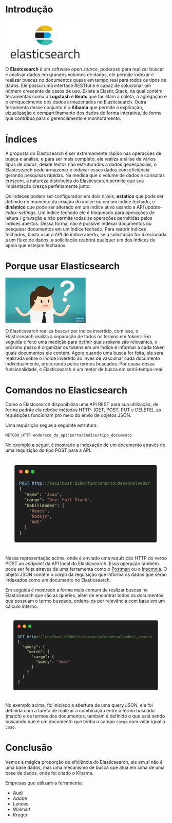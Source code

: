 # Introdução

<img src="img/elasticsearch.jpg" width="250">

O **Elastcsearch** é um software *open source*, poderoso para realizar buscar e analisar dados em grandes
volumes de dados, ele permite indexar e realizar buscas no documentos quase em tempo real para todos
os tipos de dados. Ele possui uma interface RESTful e é capaz de solucionar um número crescente de casos de uso. Existe a Elastic
Stack, na qual contém ferramentas como o **Logstash** e **Beats** que facilitam a coleta, a agregação e o
enriquecimento dos dados armazenados no Elasticsearch. Outra ferramenta desse conjunto é o **Kibama** que
permite a expliração, vizualização e compartilhamento dos dados de forma interativa, de forma que contribua
para o gerenciamento e monitoramento.

# Índices
A proposta do Elastcsearch é ser extremamente rápido nas operações de busca e análise, e para ser mais
completo, ele realiza análise de vários tipos de dados, desde textos não estruturados a dados geoespaciais,
o Elastcsearch pode armazenar e indexar esses dados com eficiência gerando pesquisas rápidas. Na medida
que o volume de dados e consultas crescem, a natureza distribuída do Elasticsearch permite que sua
implantação cresça perfeitamente junto.

Os índeces podem ser configurados em dois níveis, **estático** que pode ser definido no momento da criação
do índice ou em um índice fechado, e **dinâmico** que pode ser alterado em um índice ativo usando a API
*update-index-settings*. Um índice fechado ele é bloqueado para operações de leitura / gravação e não permite
todas as operações permitidas pelos índices abertos. Dessa forma, não é possivel indexar documentos ou pesquisar
documentos em um índice fechado. Para reabrir índices fechados, basta usar a API de índice aberto, se a solicitação
for direcionada a um fluxo de dados, a solicitação reabrirá qualquer um dos índices de apoio que estejam fechados.

# Porque usar Elasticsearch

<img src="img/pq.jpg" width="250">

O Elasticsearch realiza buscar por índice invertido, com isso, o Elasticsearch realiza a separação de todos
os termos em *tokens*. Em seguida é feito uma medição para definir quais *tokens* são relevantes, o próximo
passo é organizar os tokens em um índice e informar a cada token quais documentos ele contém. Agora quando uma
busca for feita, ela sera realizada sobre o índice invertido ao invés de vasculhar cada documento individualmente,
procurando pelos termos buscados. Por causa dessa funcionalidade, o Elasticsearch é um motor de busca em semi-tempo-real.

# Comandos no Elasticsearch
Como o Elastcsearch disponibiliza uma API REST para sua utilização, de forma padrão ela rebebe métodos
HTTP: (GET, POST, PUT e DELETE), as requisições funcionam pro meio do envio de objetos JSON.

Uma requisição segue a seguinte estrutura:
```
METODO_HTTP endereco_da_api:porta/indice/tipo_documento
```

No exemplo a seguir, é mostrado a indexação de um documento através de uma requisição do tipo POST
para a API.

<img src="img/elasticsearch-post.png" width="500">

Nessa representação acima, onde é enviado uma requisição HTTP do verbo POST ao *endpoint* da API
local do Elasticsearch. Essa operação também pode ser feita através de uma ferramenta como o
[Postman](https://www.postman.com/) ou o [Insomnia](https://insomnia.rest/). O objeto JSON contém
o corpo da requisição que informa os dados que serão indexados como um documento no Elasticsearch.

Em seguida é mostrado a forma mais comum de realizar buscas no Elasticsearch que são as queries, além
de encontrar todos os documentos que possuam o termo buscado, ordena-os por relevância com base em
um cálculo interno.

<img src="img/elasticsearch-get.png" width="500">

No exemplo acima, foi iniciado a abertura de uma query JSON, ela foi definida com a tarefa de realizar
a combinação entre o termo buscado (match) e os termos dos documentos, também é definido o que
está sendo buscando que é um documento que tenha o campo `cargo` com valor igual a `Joao`.

# Conclusão
Vemos a mágica proporção de eficiência do Elasticsearch, ele em si não é uma base dados, mas uma
mecanismo de busca que atua em cima de uma base de dados, onde foi citado o Kibama.

Empresas que utilizam a ferramenta:
  * Audi
  * Adobe
  * Lenovo
  * Walmart
  * Kroger
